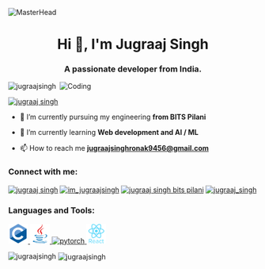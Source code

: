 ![MasterHead](https://repository-images.githubusercontent.com/588181932/e36ec678-7984-4cdd-8e4c-a3932772ff8e)
<h1 align="center">Hi 👋, I'm Jugraaj Singh</h1>
<h3 align="center">A passionate developer from India.</h3> 
<img align="right" alt="Coding" width="400" src="https://i.pinimg.com/originals/06/60/ef/0660efe82fa3da42ed56eef013171835.gif">





<p align="left"> <img src="https://komarev.com/ghpvc/?username=jugraajsingh&label=Profile%20views&color=0e75b6&style=flat" alt="jugraajsingh" /> </p>

<p align="left"> <a href="https://twitter.com/jugraaj singh" target="blank"><img src="https://img.shields.io/twitter/follow/jugraaj singh?logo=twitter&style=for-the-badge" alt="jugraaj singh" /></a> </p>

- 🔭 I’m currently pursuing my engineering **from BITS Pilani**

- 🌱 I’m currently learning **Web development and AI / ML**

- 📫 How to reach me **jugraajsinghronak9456@gmail.com**

<h3 align="left">Connect with me:</h3>
<p align="left">
<a href="https://twitter.com/jugraaj singh" target="blank"><img align="center" src="https://raw.githubusercontent.com/rahuldkjain/github-profile-readme-generator/master/src/images/icons/Social/twitter.svg" alt="jugraaj singh" height="30" width="40" /></a>
<a href="https://instagram.com/im_jugraajsingh" target="blank"><img align="center" src="https://raw.githubusercontent.com/rahuldkjain/github-profile-readme-generator/master/src/images/icons/Social/instagram.svg" alt="im_jugraajsingh" height="30" width="40" /></a>
<a href="https://www.youtube.com/c/jugraaj singh bits pilani" target="blank"><img align="center" src="https://raw.githubusercontent.com/rahuldkjain/github-profile-readme-generator/master/src/images/icons/Social/youtube.svg" alt="jugraaj singh bits pilani" height="30" width="40" /></a>
<a href="https://www.leetcode.com/jugraaj_singh" target="blank"><img align="center" src="https://raw.githubusercontent.com/rahuldkjain/github-profile-readme-generator/master/src/images/icons/Social/leet-code.svg" alt="jugraaj_singh" height="30" width="40" /></a>
</p>

<h3 align="left">Languages and Tools:</h3>
<p align="left"> <a href="https://www.cprogramming.com/" target="_blank" rel="noreferrer"> <img src="https://raw.githubusercontent.com/devicons/devicon/master/icons/c/c-original.svg" alt="c" width="40" height="40"/> </a> <a href="https://www.java.com" target="_blank" rel="noreferrer"> <img src="https://raw.githubusercontent.com/devicons/devicon/master/icons/java/java-original.svg" alt="java" width="40" height="40"/> </a> <a href="https://pytorch.org/" target="_blank" rel="noreferrer"> <img src="https://www.vectorlogo.zone/logos/pytorch/pytorch-icon.svg" alt="pytorch" width="40" height="40"/> </a> <a href="https://reactjs.org/" target="_blank" rel="noreferrer"> <img src="https://raw.githubusercontent.com/devicons/devicon/master/icons/react/react-original-wordmark.svg" alt="react" width="40" height="40"/> </a> </p>

<p><img align="left" src="https://github-readme-stats.vercel.app/api/top-langs?username=jugraajsingh&show_icons=true&locale=en&layout=compact" alt="jugraajsingh" /></p>

<p>&nbsp;<img align="center" src="https://github-readme-stats.vercel.app/api?username=jugraajsingh&show_icons=true&locale=en" alt="jugraajsingh" /></p>

